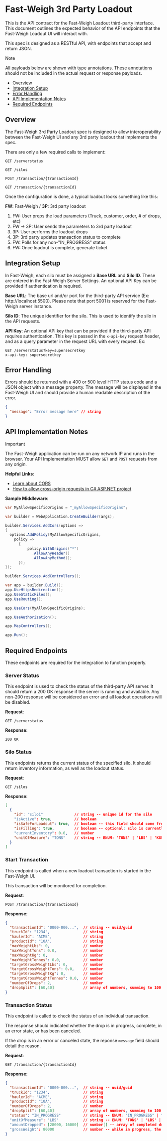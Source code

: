 # Fast-Weigh 3rd Party Loadout

This is the API contract for the Fast-Weigh Loadout third-party interface. This document outlines the expected behavior of the API endpoints that the Fast-Weigh Loadout UI will interact with.

This spec is designed as a RESTful API, with endpoints that accept and return JSON.

> [!NOTE]
> All payloads below are shown with type annotations. These annotations should not be included in the actual request or response payloads.

* [Overview](#overview)
* [Integration Setup](#integration-setup)
* [Error Handling](#error-handling)
* [API Implementation Notes](#api-implementation-notes)
* [Required Endpoints](#required-endpoints)

## Overview

The Fast-Weigh 3rd Party Loadout spec is designed to allow interoperability between the Fast-Weigh UI and any 3rd party loadout that implements the spec.

There are only a few required calls to implement:

```http 
GET /serverstatus
```

```http 
GET /silos
```

```http 
POST /transaction/{transactionId}
```

```http
GET /transaction/{transactionId}
```

Once the configuration is done, a typical loadout looks something like this:

**FW**: Fast-Weigh / **3P**: 3rd party loadout
1) FW: User preps the load parameters (Truck, customer, order, # of drops, etc)
2) FW -> 3P: User sends the parameters to 3rd party loadout
3) 3P: User performs the loadout drops
4) 3P: 3rd party updates transaction status to complete
5) FW: Polls for any non-"IN_PROGRESS" status
6) FW: Once loadout is complete, generate ticket

## Integration Setup

In Fast-Weigh, each silo must be assigned a **Base URL** and **Silo ID**. These are entered in the Fast-Weigh Server Settings. An optional API Key can be provided if authentication is required.

**Base URL**: The base url and/or port for the third-party API service (Ex: http://localhost:5500). Please note that port 5001 is reserved for the Fast-Weigh server instance.

**Silo ID**: The unique identifier for the silo. This is used to identify the silo in the API requests.

**API Key**: An optional API key that can be provided if the third-party API requires authentication. This key is passed in the `x-api-key` request header, and as a query parameter in the request URL with every request. Ex:

```http
GET /serverstatus?key=supersecretkey
x-api-key: supersecretkey
```

## Error Handling

Errors should be returned with a 400 or 500 level HTTP status code and a JSON object with a message property. The message will be displayed in the Fast-Weigh UI and should provide a human readable description of the error.

```json
{
  "message": "Error message here" // string
}
```

## API Implementation Notes

> [!IMPORTANT]
> The Fast-Weigh application can be run on any network IP and runs in the browser. Your API Implementation MUST allow `GET` and `POST` requests from any origin.

**Helpful Links**:

- [Learn about CORS](https://developer.mozilla.org/en-US/docs/Web/HTTP/CORS)
- [How to allow cross-origin requests in C# ASP.NET project](https://learn.microsoft.com/en-us/aspnet/core/security/cors?view=aspnetcore-8.0)

**Sample Middleware**:

```cs
var MyAllowSpecificOrigins = "_myAllowSpecificOrigins";

var builder = WebApplication.CreateBuilder(args);

builder.Services.AddCors(options =>
{
  options.AddPolicy(MyAllowSpecificOrigins,
    policy =>
      {
          policy.WithOrigins("*")
            .AllowAnyHeader()
            .AllowAnyMethod();
      });
});

builder.Services.AddControllers();

var app = builder.Build();
app.UseHttpsRedirection();
app.UseStaticFiles();
app.UseRouting();

app.UseCors(MyAllowSpecificOrigins);

app.UseAuthorization();

app.MapControllers();

app.Run();
```

## Required Endpoints

These endpoints are required for the integration to function properly.

### Server Status

This endpoint is used to check the status of the third-party API server. It should return a 200 OK response if the server is running and available. Any non-200 response will be considered an error and all loadout operations will be disabled.

**Request**:

```http
GET /serverstatus
```

**Response**:

```http
200 OK
```

### Silo Status

This endpoints returns the current status of the specified silo. It should return inventory information, as well as the loadout status.

**Request**:

```http
GET /silos
```

**Response**:

```json
[
  {
    "id": "silo1"              // string -- unique id for the silo
    "isActive": true,          // boolean
    "isSafeForLoadout": true,  // boolean -- this field should come from the 3rd party's own safety checks
    "isFilling": true,         // boolean -- optional: silo is currently being filled with inventory
    "currentInventory": 0.0,   // number
    "unitOfMeasure": "TONS"    // string -- ENUM: 'TONS' | 'LBS' | 'KGS' | 'TONNES' 
  }
]
```

### Start Transaction

This endpoint is called when a new loadout transaction is started in the Fast-Weigh UI.

This transaction will be monitored for completion. 

**Request**:

```http
POST /transaction/{transactionId}
```

**Response**:

```json
{
  "transactionId": "0000-000...",  // string -- uuid/guid
  "truckId": "1234",               // string
  "haulerId": "ACME",              // string
  "productId": "10A",              // string
  "maxWeightLbs": 0,               // number
  "maxWeightTons": 0.0,            // number
  "maxWeightKg": 0,                // number
  "maxWeightTonnes": 0.0,          // number
  "targetGrossWeightLbs": 0,       // number
  "targetGrossWeightTons": 0.0,    // number
  "targetGrossWeightKg": 0,        // number
  "targetGrossWeightTonnes": 0.0,  // number
  "numberOfDrops": 2,              // number
  "dropSplit": [60,40]             // array of numbers, summing to 100
}
```

### Transaction Status

This endpoint is called to check the status of an individual transaction.

The response should indicated whether the drop is in progress, complete, in an error state, or has been canceled. 

If the drop is in an error or canceled state, the reponse `message` field should detail the reason.

**Request**:

```http
GET /transaction/{transactionId}
```

**Response**:

```json
{
  "transactionId": "0000-000...",  // string -- uuid/guid
  "truckId": "1234",               // string
  "haulerId": "ACME",              // string
  "productId": "10A",              // string
  "numberOfDrops": 2,              // number
  "dropSplit": [60,40]             // array of numbers, summing to 100
  "status": "IN_PROGRESS"          // string -- ENUM: "IN_PROGRESS" | "COMPLETE" | "ERROR" | "CANCELED"
  "unitOfMeasure": "LBS"           // string -- ENUM: 'TONS' | 'LBS' | 'KGS' | 'TONNES' 
  "amountDropped": [28000, 16000]  // number[] -- array of completed drops
  "grossWeight": 80000             // number -- while in progress, the current gross. when complete, the final gross
}
```








